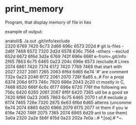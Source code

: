 # print_memory
Program, that display memory of file in hex

example of output:

anatolii$ ./a.out   .git/info/exclude<br>
2320 6769 7420 6c73 2d66 696c 6573 202d # git ls-files -<br>
2d6f 7468 6572 7320 2d2d 6578 636c 7564 -others --exclud<br>
652d 6672 6f6d 3d2e 6769 742f 696e 666f e-from=.git/info<br>
2f65 7863 6c75 6465 0a23 204c 696e 6573 /exclude.# Lines<br>
2074 6861 7420 7374 6172 7420 7769 7468  that start with<br>
2027 2327 2061 7265 2063 6f6d 6d65 6e74  '#' are comment<br>
732e 0a23 2046 6f72 2061 2070 726f 6a65 s..# For a proje<br>
6374 206d 6f73 746c 7920 696e 2043 2c20 ct mostly in C, <br>
7468 6520 666f 6c6c 6f77 696e 6720 776f the following wo<br>
756c 6420 6265 2061 2067 6f6f 6420 7365 uld be a good se<br>
7420 6f66 0a23 2065 7863 6c75 6465 2070 t of.# exclude p<br>
6174 7465 726e 7320 2875 6e63 6f6d 6d65 atterns (uncomme<br>
6e74 2074 6865 6d20 6966 2079 6f75 2077 nt them if you w<br>
616e 7420 746f 2075 7365 2074 6865 6d29 ant to use them)<br>
3a0a 2320 2a2e 5b6f 615d 0a23 202a 7e0a :.# *.[oa].# *~.<br>

